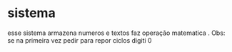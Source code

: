 # sistema
 esse sistema armazena numeros e textos faz operação matematica .
  Obs: se na primeira vez pedir para repor ciclos digiti 0
